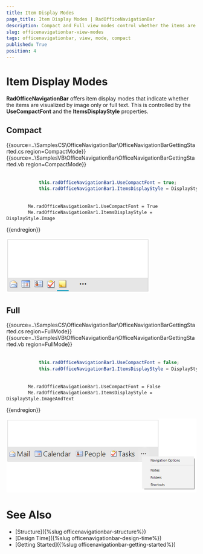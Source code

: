 ```yaml
---
title: Item Display Modes
page_title: Item Display Modes | RadOfficeNavigationBar
description: Compact and Full view modes control whether the items are visualized by image only or full text in the WinForms OfficeNavigationBar.  
slug: officenavigationbar-view-modes
tags: officenavigationbar, view, mode, compact
published: True
position: 4
---
```


# Item Display Modes

**RadOfficeNavigationBar** offers item display modes that indicate whether the items are visualized by image only or full text. This is controlled by the **UseCompactFont** and the **ItemsDisplayStyle** properties.

## Compact

{{source=..\SamplesCS\OfficeNavigationBar\OfficeNavigationBarGettingStarted.cs region=CompactMode}} 
{{source=..\SamplesVB\OfficeNavigationBar\OfficeNavigationBarGettingStarted.vb region=CompactMode}} 

````C#

            this.radOfficeNavigationBar1.UseCompactFont = true;
            this.radOfficeNavigationBar1.ItemsDisplayStyle = DisplayStyle.Image;

````
````VB.NET

        Me.radOfficeNavigationBar1.UseCompactFont = True
        Me.radOfficeNavigationBar1.ItemsDisplayStyle = DisplayStyle.Image

````

{{endregion}} 

![officenavigationbar-view-modes 001](images/officenavigationbar-view-modes001.png)

## Full

{{source=..\SamplesCS\OfficeNavigationBar\OfficeNavigationBarGettingStarted.cs region=FullMode}} 
{{source=..\SamplesVB\OfficeNavigationBar\OfficeNavigationBarGettingStarted.vb region=FullMode}} 

````C#

            this.radOfficeNavigationBar1.UseCompactFont = false;
            this.radOfficeNavigationBar1.ItemsDisplayStyle = DisplayStyle.ImageAndText;

````
````VB.NET

        Me.radOfficeNavigationBar1.UseCompactFont = False
        Me.radOfficeNavigationBar1.ItemsDisplayStyle = DisplayStyle.ImageAndText

````

{{endregion}} 

![officenavigationbar-view-modes 002](images/officenavigationbar-view-modes002.png)

# See Also

* [Structure]({%slug officenavigationbar-structure%})	
* [Design Time]({%slug officenavigationbar-design-time%})	
* [Getting Started]({%slug officenavigationbar-getting-started%})	



